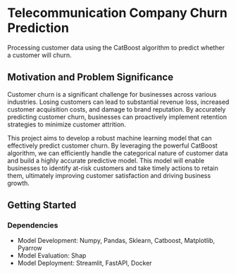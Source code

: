 # Telecommunication Company Churn Prediction

Processing customer data using the CatBoost algorithm to predict whether a customer will churn. 

## Motivation and Problem Significance

Customer churn is a significant challenge for businesses across various industries. Losing customers can lead to substantial revenue loss, increased customer acquisition costs, and damage to brand reputation. By accurately predicting customer churn, businesses can proactively implement retention strategies to minimize customer attrition.

This project aims to develop a robust machine learning model that can effectively predict customer churn. By leveraging the powerful CatBoost algorithm, we can efficiently handle the categorical nature of customer data and build a highly accurate predictive model. This model will enable businesses to identify at-risk customers and take timely actions to retain them, ultimately improving customer satisfaction and driving business growth.

## Getting Started

### Dependencies

* Model Development: Numpy, Pandas, Sklearn, Catboost, Matplotlib, Pyarrow
* Model Evaluation: Shap
* Model Deployment: Streamlit, FastAPI, Docker


